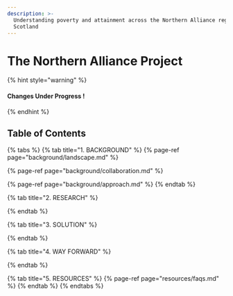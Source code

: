 ```yaml
---
description: >-
  Understanding poverty and attainment across the Northern Alliance region of
  Scotland
---
```


# The Northern Alliance Project

{% hint style="warning" %}
#### Changes Under Progress ! <a id="changes-under-progress-"></a>
{% endhint %}

## Table of Contents

{% tabs %}
{% tab title="1. BACKGROUND" %}
{% page-ref page="background/landscape.md" %}

{% page-ref page="background/collaboration.md" %}

{% page-ref page="background/approach.md" %}
{% endtab %}

{% tab title="2. RESEARCH" %}

{% endtab %}

{% tab title="3. SOLUTION" %}

{% endtab %}

{% tab title="4. WAY FORWARD" %}

{% endtab %}

{% tab title="5. RESOURCES" %}
{% page-ref page="resources/faqs.md" %}
{% endtab %}
{% endtabs %}



